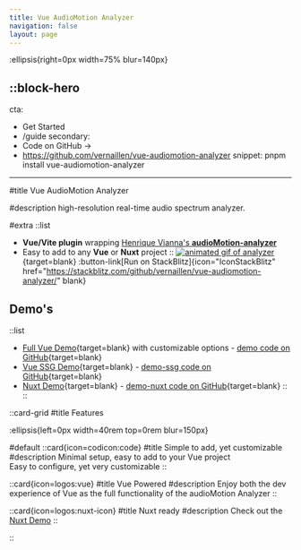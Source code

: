 ```yaml
---
title: Vue AudioMotion Analyzer
navigation: false
layout: page
---
```

:ellipsis{right=0px width=75% blur=140px}

::block-hero
---
cta:
  - Get Started
  - /guide
secondary:
  - Code on GitHub →
  - https://github.com/vernaillen/vue-audiomotion-analyzer
snippet: pnpm install vue-audiomotion-analyzer
---

#title
Vue AudioMotion Analyzer

#description
high-resolution real-time audio spectrum analyzer.

#extra
  ::list
  - **Vue/Vite plugin** wrapping [Henrique Vianna's **audioMotion-analyzer**](https://audiomotion.dev/)
  - Easy to add to any **Vue** or **Nuxt** project
  ::
  [![animated gif of analyzer](analyzerscreenreording.gif)](https://vue-audiomotion-analyzer-demo.netlify.app/){target=blank} 
  :button-link[Run on StackBlitz]{icon="IconStackBlitz" href="https://stackblitz.com/github/vernaillen/vue-audiomotion-analyzer/" blank}

  ## Demo's
  ::list
  - [Full Vue Demo](https://vue-audiomotion-analyzer-demo.netlify.app/){target=blank} with customizable options - [demo code on GitHub](https://github.com/vernaillen/vue-audiomotion-analyzer/tree/main/examples/demo){target=blank}
  - [Vue SSG Demo](https://vue-audiomotion-analyzer-demo-ssg.netlify.app/){target=blank} - [demo-ssg code on GitHub](https://github.com/vernaillen/vue-audiomotion-analyzer/tree/main/examples/demo-ssg){target=blank}
  - [Nuxt Demo](https://vue-audiomotion-analyzer-demo-nuxt.netlify.app/){target=blank} - [demo-nuxt code on GitHub](https://github.com/vernaillen/vue-audiomotion-analyzer/tree/main/examples/demo-nuxt){target=blank}
  ::
::


::card-grid
#title
Features

:ellipsis{left=0px width=40rem top=0rem blur=150px}

#default
  ::card{icon=codicon:code}
  #title
  Simple to add, yet customizable
  #description
  Minimal setup, easy to add to your Vue project<br>
  Easy to configure, yet very customizable
  ::

  ::card{icon=logos:vue}
  #title
  Vue Powered
  #description
  Enjoy both the dev experience of Vue as the full functionality of the audioMotion Analyzer
  ::

  ::card{icon=logos:nuxt-icon}
  #title
  Nuxt ready
  #description
  Check out the [Nuxt Demo](https://vue-audiomotion-analyzer-demo-nuxt.netlify.app/)
  ::

::